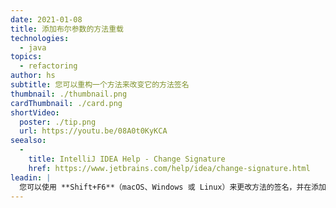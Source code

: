 ```yaml
---
date: 2021-01-08
title: 添加布尔参数的方法重载
technologies:
  - java
topics:
  - refactoring
author: hs
subtitle: 您可以重构一个方法来改变它的方法签名
thumbnail: ./thumbnail.png
cardThumbnail: ./card.png
shortVideo:
  poster: ./tip.png
  url: https://youtu.be/08A0t0KyKCA
seealso:
  - 
    title: IntelliJ IDEA Help - Change Signature
    href: https://www.jetbrains.com/help/idea/change-signature.html
leadin: |
  您可以使用 **Shift+F6**（macOS、Windows 或 Linux）来更改方法的签名，并在添加一个新的布尔参数。 然后您可以选择_通过重载方法委托（Delegate via overloading method）_来完成重构。
---
```


